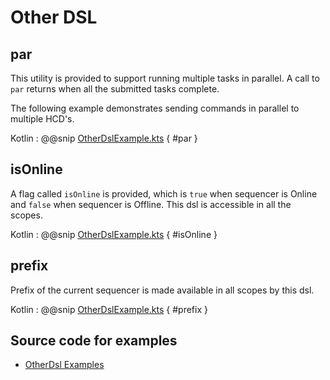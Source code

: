 # Other DSL

## par

This utility is provided to support running multiple tasks in parallel. A call to `par` returns when all the submitted tasks complete.

The following example demonstrates sending commands in parallel to multiple HCD's.

Kotlin
: @@snip [OtherDslExample.kts](../../../../../../examples/src/main/kotlin/esw/ocs/scripts/examples/paradox/OtherDslExample.kts) { #par }  

## isOnline

A flag called `isOnline` is provided, which is `true` when sequencer is Online and `false` when sequencer is Offline.
This dsl is accessible in all the scopes.

Kotlin
: @@snip [OtherDslExample.kts](../../../../../../examples/src/main/kotlin/esw/ocs/scripts/examples/paradox/OtherDslExample.kts) { #isOnline }  

## prefix

Prefix of the current sequencer is made available in all scopes by this dsl.
 
Kotlin
: @@snip [OtherDslExample.kts](../../../../../../examples/src/main/kotlin/esw/ocs/scripts/examples/paradox/OtherDslExample.kts) { #prefix }  

## Source code for examples

* [OtherDsl Examples]($github.base_url$/examples/src/main/kotlin/esw/ocs/scripts/examples/paradox/OtherDslExample.kts)
